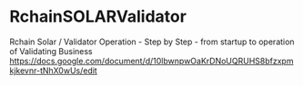 # RchainSOLARValidator
Rchain Solar / Validator Operation - Step by Step - from startup to operation of Validating Business
https://docs.google.com/document/d/10lbwnpwOaKrDNoUQRUHS8bfzxpmkjkevnr-tNhX0wUs/edit
